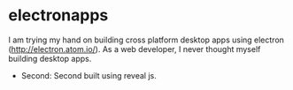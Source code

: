 # electronapps
I am trying my hand on building cross platform desktop apps using electron (http://electron.atom.io/). As a web developer, I never thought myself building desktop apps. 

- Second: Second built using reveal js.
